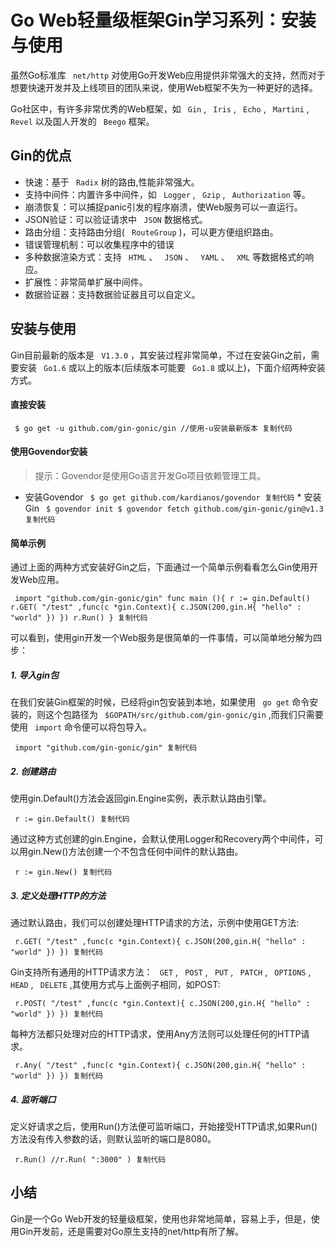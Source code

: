 # Go Web轻量级框架Gin学习系列：安装与使用 #

虽然Go标准库 ` net/http` 对使用Go开发Web应用提供非常强大的支持，然而对于想要快速开发并及上线项目的团队来说，使用Web框架不失为一种更好的选择。

Go社区中，有许多非常优秀的Web框架，如 ` Gin` , ` Iris` , ` Echo` , ` Martini` , ` Revel` 以及国人开发的 ` Beego` 框架。

## Gin的优点 ##

* 快速：基于 ` Radix` 树的路由,性能非常强大。
* 支持中间件：内置许多中间件，如 ` Logger` , ` Gzip` , ` Authorization` 等。
* 崩溃恢复：可以捕捉panic引发的程序崩溃，使Web服务可以一直运行。
* JSON验证：可以验证请求中 ` JSON` 数据格式。
* 路由分组：支持路由分组( ` RouteGroup` )，可以更方便组织路由。
* 错误管理机制：可以收集程序中的错误
* 多种数据渲染方式：支持 ` HTML` 、 ` JSON` 、 ` YAML` 、 ` XML` 等数据格式的响应。
* 扩展性：非常简单扩展中间件。
* 数据验证器：支持数据验证器且可以自定义。

## 安装与使用 ##

Gin目前最新的版本是 ` V1.3.0` ，其安装过程非常简单，不过在安装Gin之前，需要安装 ` Go1.6` 或以上的版本(后续版本可能要 ` Go1.8` 或以上)，下面介绍两种安装方式。

#### 直接安装 ####

` $ go get -u github.com/gin-gonic/gin //使用-u安装最新版本 复制代码`

#### 使用Govendor安装 ####

> 
> 
> 
> 提示：Govendor是使用Go语言开发Go项目依赖管理工具。
> 
> 

* 安装Govendor
` $ go get github.com/kardianos/govendor 复制代码` * 安装Gin
` $ govendor init $ govendor fetch github.com/gin-gonic/gin@v1.3 复制代码`

#### 简单示例 ####

通过上面的两种方式安装好Gin之后，下面通过一个简单示例看看怎么Gin使用开发Web应用。

` import "github.com/gin-gonic/gin" func main (){ r := gin.Default() r.GET( "/test" ,func(c *gin.Context){ c.JSON(200,gin.H{ "hello" : "world" }) }) r.Run() } 复制代码`

可以看到，使用gin开发一个Web服务是很简单的一件事情，可以简单地分解为四步：

##### 1. 导入gin包 #####

在我们安装Gin框架的时候，已经将gin包安装到本地，如果使用 ` go get` 命令安装的，则这个包路径为 ` $GOPATH/src/github.com/gin-gonic/gin` ,而我们只需要使用 ` import` 命令便可以将包导入。

` import "github.com/gin-gonic/gin" 复制代码`

##### 2. 创建路由 #####

使用gin.Default()方法会返回gin.Engine实例，表示默认路由引擎。

` r := gin.Default() 复制代码`

通过这种方式创建的gin.Engine，会默认使用Logger和Recovery两个中间件，可以用gin.New()方法创建一个不包含任何中间件的默认路由。

` r := gin.New() 复制代码`

##### 3. 定义处理HTTP的方法 #####

通过默认路由，我们可以创建处理HTTP请求的方法，示例中使用GET方法:

` r.GET( "/test" ,func(c *gin.Context){ c.JSON(200,gin.H{ "hello" : "world" }) }) 复制代码`

Gin支持所有通用的HTTP请求方法： ` GET` , ` POST` , ` PUT` , ` PATCH` , ` OPTIONS` , ` HEAD` , ` DELETE` ,其使用方式与上面例子相同，如POST:

` r.POST( "/test" ,func(c *gin.Context){ c.JSON(200,gin.H{ "hello" : "world" }) }) 复制代码`

每种方法都只处理对应的HTTP请求，使用Any方法则可以处理任何的HTTP请求。

` r.Any( "/test" ,func(c *gin.Context){ c.JSON(200,gin.H{ "hello" : "world" }) }) 复制代码`

##### 4. 监听端口 #####

定义好请求之后，使用Run()方法便可监听端口，开始接受HTTP请求,如果Run()方法没有传入参数的话，则默认监听的端口是8080。

` r.Run() //r.Run( ":3000" ) 复制代码`

## 小结 ##

Gin是一个Go Web开发的轻量级框架，使用也非常地简单，容易上手，但是，使用Gin开发前，还是需要对Go原生支持的net/http有所了解。